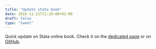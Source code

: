 ```yaml
---
title: "Update stata book"
date: 2018-11-22T11:20:00+01:00
draft: false
type: "tweet"
---
```


Quick update on Stata online book. Check it on the [dedicated page](/articles/stata-sk/) or on [GitHub](https://github.com/chlalanne/stata-sk).
